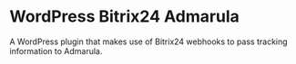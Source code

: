 # WordPress Bitrix24 Admarula
A WordPress plugin that makes use of Bitrix24 webhooks to pass tracking information to Admarula.
